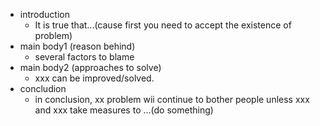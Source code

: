 - introduction
	- It is true that...(cause first you need to accept the existence of problem)
- main body1 (reason behind)
	- several factors to blame
- main body2 (approaches to solve)
	- xxx can be improved/solved.
- concludion
	- in conclusion, xx problem wii continue to bother people unless xxx and xxx take measures to ...(do something)
